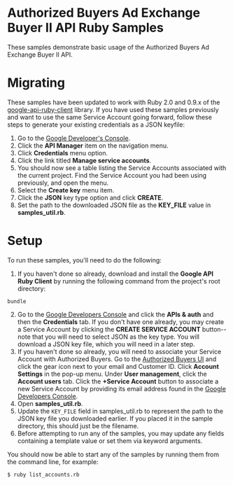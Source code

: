 # Authorized Buyers Ad Exchange Buyer II API Ruby Samples

These samples demonstrate basic usage of the Authorized Buyers Ad Exchange
Buyer II API.

# Migrating

These samples have been updated to work with Ruby 2.0 and 0.9.x of the
[google-api-ruby-client](https://github.com/google/google-api-ruby-client)
library. If you have used these samples previously and want to use the same
Service Account going forward, follow these steps to generate your existing
credentials as a JSON keyfile:

1. Go to the [Google Developer's Console](https://console.developers.google.com/).
2. Click the **API Manager** item on the navigation menu.
3. Click **Credentials** menu option.
4. Click the link titled **Manage service accounts**.
5. You should now see a table listing the Service Accounts associated with the
  current project. Find the Service Account you had been using previously, and
  open the menu.
6. Select the **Create key** menu item.
7. Click the **JSON** key type option and click **CREATE**.
8. Set the path to the downloaded JSON file as the **KEY_FILE** value in
  **samples_util.rb**.

# Setup

To run these samples, you'll need to do the following:

1. If you haven't done so already, download and install the
  **Google API Ruby Client** by running the following command from the
  project's root directory:

```
bundle
```

2. Go to the [Google Developers Console](https://console.developers.google.com/)
  and click the **APIs & auth** and then the **Credentials** tab.
  If you don't have one already, you may create a Service Account by clicking
  the **CREATE SERVICE ACCOUNT** button--note that you will need to select JSON
  as the key type. You will download a JSON key file, which you will need in a
  later step.
3. If you haven't done so already, you will need to associate your Service
  Account with Authorized Buyers. Go to the
  [Authorized Buyers UI](https://www.google.com/authorizedbuyers) and click the gear icon
  next to your email and Customer ID. Click **Account Settings** in the pop-up
  menu. Under **User management**, click the **Account users** tab. Click the
  **+Service Account** button to associate a new Service Account by providing
  its email address found in the
  [Google Developers Console](https://console.developers.google.com/).
4. Open **samples_util.rb**.
5. Update the `KEY_FILE` field in samples_util.rb to represent the path to the
  JSON key file you downloaded earlier. If you placed it in the sample
  directory, this should just be the filename.
6. Before attempting to run any of the samples, you may update any fields
  containing a template value or set them via keyword arguments.

You should now be able to start any of the samples by running them from the
command line, for example:

```
$ ruby list_accounts.rb
```

